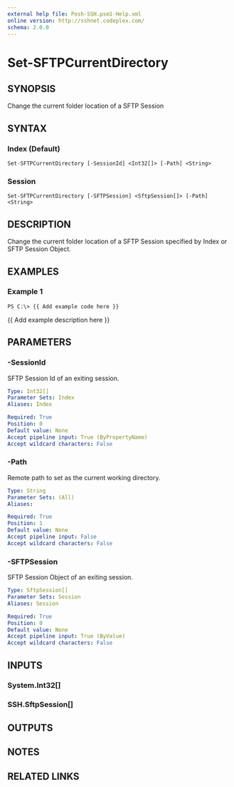 ```yaml
---
external help file: Posh-SSH.psm1-Help.xml
online version: http://sshnet.codeplex.com/
schema: 2.0.0
---
```


# Set-SFTPCurrentDirectory

## SYNOPSIS
Change the current folder location of a SFTP Session

## SYNTAX

### Index (Default)
```
Set-SFTPCurrentDirectory [-SessionId] <Int32[]> [-Path] <String>
```

### Session
```
Set-SFTPCurrentDirectory [-SFTPSession] <SftpSession[]> [-Path] <String>
```

## DESCRIPTION
Change the current folder location of a SFTP Session specified by Index or SFTP Session Object.

## EXAMPLES

### Example 1
```
PS C:\> {{ Add example code here }}
```

{{ Add example description here }}

## PARAMETERS

### -SessionId
SFTP Session Id of an exiting session.

```yaml
Type: Int32[]
Parameter Sets: Index
Aliases: Index

Required: True
Position: 0
Default value: None
Accept pipeline input: True (ByPropertyName)
Accept wildcard characters: False
```

### -Path
Remote path to set as the current working directory.

```yaml
Type: String
Parameter Sets: (All)
Aliases: 

Required: True
Position: 1
Default value: None
Accept pipeline input: False
Accept wildcard characters: False
```

### -SFTPSession
SFTP Session Object of an exiting session.

```yaml
Type: SftpSession[]
Parameter Sets: Session
Aliases: Session

Required: True
Position: 0
Default value: None
Accept pipeline input: True (ByValue)
Accept wildcard characters: False
```

## INPUTS

### System.Int32[]

### SSH.SftpSession[]

## OUTPUTS

## NOTES

## RELATED LINKS

